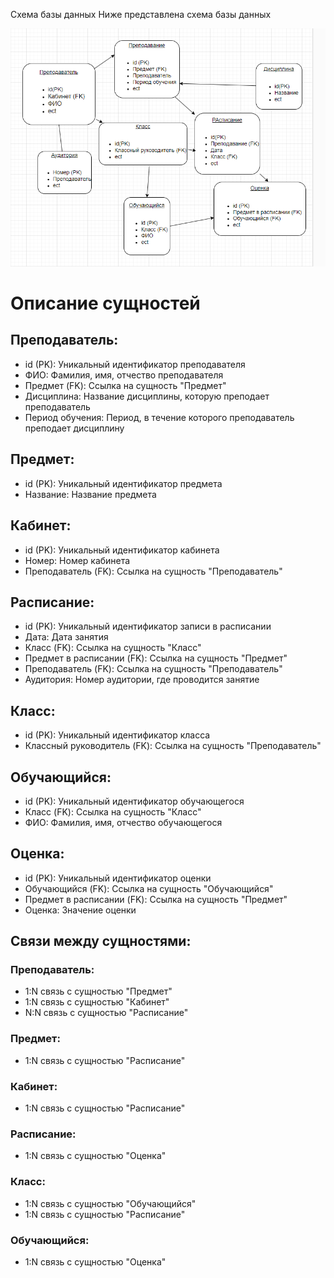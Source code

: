 Схема базы данных
Ниже представлена схема базы данных

![Пример изображения](dia.png "Это пример изображения")

# Описание сущностей
## Преподаватель:

* id (PK): Уникальный идентификатор преподавателя
* ФИО: Фамилия, имя, отчество преподавателя
* Предмет (FK): Ссылка на сущность "Предмет"
* Дисциплина: Название дисциплины, которую преподает преподаватель
* Период обучения: Период, в течение которого преподаватель преподает дисциплину
## Предмет:

* id (PK): Уникальный идентификатор предмета
* Название: Название предмета
## Кабинет:

* id (PK): Уникальный идентификатор кабинета
* Номер: Номер кабинета
* Преподаватель (FK): Ссылка на сущность "Преподаватель"
## Расписание:

* id (PK): Уникальный идентификатор записи в расписании
* Дата: Дата занятия
* Класс (FK): Ссылка на сущность "Класс"
* Предмет в расписании (FK): Ссылка на сущность "Предмет"
* Преподаватель (FK): Ссылка на сущность "Преподаватель"
* Аудитория: Номер аудитории, где проводится занятие
## Класс:

* id (PK): Уникальный идентификатор класса
* Классный руководитель (FK): Ссылка на сущность "Преподаватель"
## Обучающийся:

* id (PK): Уникальный идентификатор обучающегося
* Класс (FK): Ссылка на сущность "Класс"
* ФИО: Фамилия, имя, отчество обучающегося
## Оценка:

* id (PK): Уникальный идентификатор оценки
* Обучающийся (FK): Ссылка на сущность "Обучающийся"
* Предмет в расписании (FK): Ссылка на сущность "Предмет"
* Оценка: Значение оценки
## Связи между сущностями:

### Преподаватель:
* 1:N связь с сущностью "Предмет"
* 1:N связь с сущностью "Кабинет"
* N:N связь с сущностью "Расписание"
### Предмет:
* 1:N связь с сущностью "Расписание"
### Кабинет:
* 1:N связь с сущностью "Расписание"
### Расписание:
* 1:N связь с сущностью "Оценка"
### Класс:
* 1:N связь с сущностью "Обучающийся"
* 1:N связь с сущностью "Расписание"
### Обучающийся:
* 1:N связь с сущностью "Оценка"